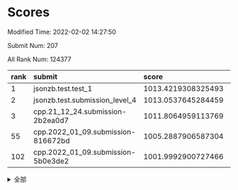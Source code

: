 # Scores

Modified Time: 2022-02-02 14:27:50

Submit Num: 207

All Rank Num: 124377

| rank |               submit               |       score        |       sigma        | pk_num |
| :--- | :--------------------------------- | :----------------- | :----------------- | :----- |
| 1    | jsonzb.test.test_1                 | 1013.4219308325493 | 0.8460420758897234 | 2403   |
| 2    | jsonzb.test.submission_level_4     | 1013.0537645284459 | 0.8278618719382728 | 2402   |
| 3    | cpp.21_12_24.submission-2b2ea0d7   | 1011.8064959113769 | 0.7815536573635093 | 2409   |
| 55   | cpp.2022_01_09.submission-816672bd | 1005.2887906587304 | 0.7177026260399191 | 2405   |
| 102  | cpp.2022_01_09.submission-5b0e3de2 | 1001.9992900727466 | 0.7111978104937463 | 2402   |


<details>
<summary>全部</summary>

| rank |                 submit                 |       score        |       sigma        | pk_num |
| :--- | :------------------------------------- | :----------------- | :----------------- | :----- |
| 1    | jsonzb.test.test_1                     | 1013.4219308325493 | 0.8460420758897234 | 2403   |
| 2    | jsonzb.test.submission_level_4         | 1013.0537645284459 | 0.8278618719382728 | 2402   |
| 3    | cpp.21_12_24.submission-2b2ea0d7       | 1011.8064959113769 | 0.7815536573635093 | 2409   |
| 4    | gobigger.level_3.submission_level_3_27 | 1011.3887973103522 | 0.7627274142663973 | 2409   |
| 5    | gobigger.level_3.submission_level_3_32 | 1011.2121372693001 | 0.7533852340805661 | 2402   |
| 6    | gobigger.level_3.submission_level_3_22 | 1011.1639583809804 | 0.7712800901382386 | 2403   |
| 7    | gobigger.level_3.submission_level_3_16 | 1011.1541901151103 | 0.7615042238781362 | 2403   |
| 8    | gobigger.level_3.submission_level_3_40 | 1011.0517633106773 | 0.764636854683413  | 2402   |
| 9    | gobigger.level_3.submission_level_3_17 | 1011.0445294108118 | 0.7513300437696863 | 2404   |
| 10   | gobigger.level_3.submission_level_3_5  | 1010.8644142372339 | 0.7657201898400877 | 2401   |
| 11   | gobigger.level_3.submission_level_3_24 | 1010.8218101951293 | 0.7704108247713776 | 2409   |
| 12   | gobigger.level_3.submission_level_3_35 | 1010.7643556363902 | 0.7717880930062592 | 2407   |
| 13   | gobigger.level_3.submission_level_3_9  | 1010.6068253508422 | 0.7757641185994015 | 2407   |
| 14   | gobigger.level_3.submission_level_3_23 | 1010.5898921058568 | 0.7531172453443151 | 2404   |
| 15   | gobigger.level_3.submission_level_3_2  | 1010.5678478042357 | 0.7631431634280883 | 2399   |
| 16   | gobigger.level_3.submission_level_3_28 | 1010.5336994055382 | 0.7657477540053235 | 2404   |
| 17   | gobigger.level_3.submission_level_3_10 | 1010.3671554714659 | 0.7475105280963622 | 2404   |
| 18   | gobigger.level_3.submission_level_3_8  | 1010.3255817353072 | 0.7616021777554384 | 2407   |
| 19   | gobigger.level_3.submission_level_3_19 | 1010.276368671466  | 0.7531594514965491 | 2400   |
| 20   | gobigger.level_3.submission_level_3_26 | 1010.2454180047953 | 0.7620027757463353 | 2402   |
| 21   | gobigger.level_3.submission_level_3_0  | 1010.2440896262362 | 0.7589411944821659 | 2409   |
| 22   | gobigger.level_3.submission_level_3_7  | 1010.2000390780673 | 0.7577319038640091 | 2401   |
| 23   | gobigger.level_3.submission_level_3_34 | 1010.1894061170158 | 0.7849656366443406 | 2403   |
| 24   | gobigger.level_3.submission_level_3_13 | 1010.1740892959059 | 0.7489434618989491 | 2402   |
| 25   | gobigger.level_3.submission_level_3_29 | 1009.9988294326598 | 0.7702354109997834 | 2405   |
| 26   | gobigger.level_3.submission_level_3_44 | 1009.9700684109346 | 0.7490716639839822 | 2406   |
| 27   | gobigger.level_3.submission_level_3_49 | 1009.9533548613263 | 0.7775532800844893 | 2403   |
| 28   | gobigger.level_3.submission_level_3_30 | 1009.9464960314559 | 0.748364074292617  | 2406   |
| 29   | gobigger.level_3.submission_level_3_33 | 1009.9464693515358 | 0.7603438352953492 | 2408   |
| 30   | gobigger.level_3.submission_level_3_11 | 1009.8760382446185 | 0.743333271513423  | 2406   |
| 31   | gobigger.level_3.submission_level_3_31 | 1009.8530145311819 | 0.764695135616004  | 2403   |
| 32   | gobigger.level_3.submission_level_3_39 | 1009.8175026022798 | 0.7213974689506554 | 2402   |
| 33   | gobigger.level_3.submission_level_3_43 | 1009.778508882626  | 0.7877556521250301 | 2403   |
| 34   | gobigger.level_3.submission_level_3_36 | 1009.6861009123223 | 0.7575694395592988 | 2399   |
| 35   | gobigger.level_3.submission_level_3_3  | 1009.6130895165743 | 0.7418037456492591 | 2403   |
| 36   | gobigger.level_3.submission_level_3_1  | 1009.4863792405527 | 0.7453763213887564 | 2406   |
| 37   | gobigger.level_3.submission_level_3_46 | 1009.4841624995092 | 0.7710197940924121 | 2408   |
| 38   | gobigger.level_3.submission_level_3_37 | 1009.4236561857313 | 0.7531709037639261 | 2401   |
| 39   | gobigger.level_3.submission_level_3_15 | 1009.3782531278009 | 0.7500378229109708 | 2402   |
| 40   | gobigger.level_3.submission_level_3_25 | 1009.354596162178  | 0.7622100551868567 | 2408   |
| 41   | gobigger.level_3.submission_level_3_47 | 1009.3092025322558 | 0.7424045896600664 | 2408   |
| 42   | gobigger.level_3.submission_level_3_20 | 1009.3039205573896 | 0.734488373331436  | 2400   |
| 43   | gobigger.level_3.submission_level_3_41 | 1009.2905599097877 | 0.7566831733409843 | 2405   |
| 44   | gobigger.level_3.submission_level_3_14 | 1009.2806464942042 | 0.7508212943251679 | 2406   |
| 45   | gobigger.level_3.submission_level_3_18 | 1009.1828953855371 | 0.7615053449712463 | 2401   |
| 46   | gobigger.level_3.submission_level_3_4  | 1009.1563969126739 | 0.7433696477161791 | 2402   |
| 47   | gobigger.level_3.submission_level_3_48 | 1009.1362180094671 | 0.7445928247891769 | 2409   |
| 48   | gobigger.level_3.submission_level_3_6  | 1009.0455512788121 | 0.7599562600193602 | 2405   |
| 49   | gobigger.level_3.submission_level_3_42 | 1008.7159264038588 | 0.7515632780015035 | 2406   |
| 50   | gobigger.level_3.submission_level_3_45 | 1008.6499727700125 | 0.7475307331358869 | 2405   |
| 51   | gobigger.level_3.submission_level_3_38 | 1008.4724317188479 | 0.7478681599373842 | 2403   |
| 52   | gobigger.level_3.submission_level_3_21 | 1007.9636511319578 | 0.7361434582451319 | 2400   |
| 53   | gobigger.level_3.submission_level_3_12 | 1007.6303234765102 | 0.737164726952521  | 2396   |
| 54   | gobigger.level_1.submission_level_1_36 | 1006.3842988663332 | 0.719426473838508  | 2403   |
| 55   | cpp.2022_01_09.submission-816672bd     | 1005.2887906587304 | 0.7177026260399191 | 2405   |
| 56   | gobigger.level_1.submission_level_1_10 | 1005.1618700659888 | 0.7253750869614773 | 2395   |
| 57   | gobigger.level_1.submission_level_1_16 | 1004.4855406901071 | 0.7249342837751404 | 2400   |
| 58   | gobigger.level_1.submission_level_1_31 | 1004.3516070693344 | 0.717113180535424  | 2403   |
| 59   | gobigger.level_1.submission_level_1_38 | 1004.3422588562428 | 0.7116027352590043 | 2402   |
| 60   | gobigger.level_1.submission_level_1_44 | 1004.323676878374  | 0.7238136802400361 | 2403   |
| 61   | gobigger.level_1.submission_level_1_27 | 1004.2973564678256 | 0.7213658405908704 | 2402   |
| 62   | gobigger.level_1.submission_level_1_37 | 1004.2361314905378 | 0.7324985503779691 | 2404   |
| 63   | gobigger.level_1.submission_level_1_18 | 1004.2056129646833 | 0.7133180600634987 | 2405   |
| 64   | gobigger.level_1.submission_level_1_19 | 1004.1985951870906 | 0.7286831052104469 | 2405   |
| 65   | gobigger.level_1.submission_level_1_28 | 1004.1597139166574 | 0.7140168952417284 | 2398   |
| 66   | gobigger.level_1.submission_level_1_23 | 1004.1327797875183 | 0.7128701600672891 | 2399   |
| 67   | gobigger.level_1.submission_level_1_25 | 1004.0326660052075 | 0.7250943239928791 | 2405   |
| 68   | gobigger.level_1.submission_level_1_26 | 1004.00410751936   | 0.7251578175303296 | 2400   |
| 69   | gobigger.level_1.submission_level_1_22 | 1003.8320854826671 | 0.7210949836626042 | 2406   |
| 70   | gobigger.level_1.submission_level_1_12 | 1003.8144165038543 | 0.722268368591549  | 2405   |
| 71   | gobigger.level_1.submission_level_1_0  | 1003.8113291010366 | 0.7191835387586719 | 2405   |
| 72   | gobigger.level_1.submission_level_1_13 | 1003.7753818587304 | 0.7317673122401922 | 2403   |
| 73   | gobigger.level_1.submission_level_1_20 | 1003.7254872960946 | 0.7103139400029349 | 2407   |
| 74   | gobigger.level_1.submission_level_1_46 | 1003.6496584691367 | 0.716095849897857  | 2406   |
| 75   | gobigger.level_1.submission_level_1_49 | 1003.6033730224711 | 0.7330267855079323 | 2401   |
| 76   | gobigger.level_1.submission_level_1_43 | 1003.5169093337721 | 0.7090167241631736 | 2397   |
| 77   | gobigger.level_1.submission_level_1_5  | 1003.4898101968894 | 0.7072495895678421 | 2403   |
| 78   | gobigger.level_1.submission_level_1_17 | 1003.477558212242  | 0.7145198117305078 | 2405   |
| 79   | gobigger.level_1.submission_level_1_42 | 1003.4763427092583 | 0.7140302317889304 | 2410   |
| 80   | gobigger.level_1.submission_level_1_39 | 1003.4584992908658 | 0.7251682933061897 | 2404   |
| 81   | gobigger.level_1.submission_level_1_48 | 1003.4520073926504 | 0.7180805938281521 | 2404   |
| 82   | gobigger.level_1.submission_level_1_4  | 1003.4200216144856 | 0.7406288380946485 | 2403   |
| 83   | gobigger.level_1.submission_level_1_30 | 1003.3909762599727 | 0.7064268383911981 | 2398   |
| 84   | gobigger.level_1.submission_level_1_40 | 1003.3631367402559 | 0.7337228795506157 | 2405   |
| 85   | gobigger.level_1.submission_level_1_21 | 1003.3617245179191 | 0.7155686933230948 | 2401   |
| 86   | gobigger.level_1.submission_level_1_14 | 1003.3384928272077 | 0.7234491313591022 | 2406   |
| 87   | gobigger.level_1.submission_level_1_15 | 1003.3009476273382 | 0.7151129986184304 | 2405   |
| 88   | gobigger.level_1.submission_level_1_2  | 1003.2697349313717 | 0.7267418915691856 | 2405   |
| 89   | gobigger.level_1.submission_level_1_41 | 1003.151401599522  | 0.7248150694325856 | 2398   |
| 90   | gobigger.level_1.submission_level_1_24 | 1003.1284692985569 | 0.7179121574459868 | 2402   |
| 91   | gobigger.level_1.submission_level_1_35 | 1002.8501806301524 | 0.7175208008070292 | 2405   |
| 92   | gobigger.level_1.submission_level_1_1  | 1002.8165355278962 | 0.708924382913584  | 2406   |
| 93   | gobigger.level_1.submission_level_1_32 | 1002.7714564411164 | 0.7250889613392089 | 2402   |
| 94   | gobigger.level_1.submission_level_1_34 | 1002.6750028812612 | 0.714734076983925  | 2401   |
| 95   | gobigger.level_1.submission_level_1_3  | 1002.6219088302088 | 0.7093081093686083 | 2405   |
| 96   | gobigger.level_1.submission_level_1_8  | 1002.5599286008189 | 0.7056174403057688 | 2403   |
| 97   | gobigger.level_1.submission_level_1_7  | 1002.3633641986738 | 0.706353302009829  | 2405   |
| 98   | gobigger.level_1.submission_level_1_11 | 1002.2855747708553 | 0.7082792418505046 | 2401   |
| 99   | gobigger.level_1.submission_level_1_9  | 1002.2420186770681 | 0.716621790437973  | 2402   |
| 100  | gobigger.level_1.submission_level_1_29 | 1002.2047417444661 | 0.7128727502691173 | 2404   |
| 101  | gobigger.level_1.submission_level_1_47 | 1002.0858170204126 | 0.7220483291620657 | 2405   |
| 102  | cpp.2022_01_09.submission-5b0e3de2     | 1001.9992900727466 | 0.7111978104937463 | 2402   |
| 103  | gobigger.level_1.submission_level_1_6  | 1001.985511087822  | 0.7134395647663897 | 2405   |
| 104  | gobigger.level_1.submission_level_1_45 | 1001.9428097524867 | 0.7052002784920965 | 2405   |
| 105  | gobigger.level_1.submission_level_1_33 | 1001.9256483043251 | 0.7233986672196597 | 2408   |
| 106  | gobigger.random.submission_random_9    | 997.3164785507711  | 0.6949516457468592 | 2404   |
| 107  | gobigger.random.submission_random_32   | 997.2165656382605  | 0.7108693373540101 | 2399   |
| 108  | gobigger.random.submission_random_24   | 997.1486246431706  | 0.7082307135200561 | 2400   |
| 109  | gobigger.random.submission_random_46   | 996.6731541978623  | 0.7163642122315607 | 2406   |
| 110  | gobigger.random.submission_random_5    | 996.5811188396259  | 0.7154073298461222 | 2407   |
| 111  | gobigger.random.submission_random_45   | 996.5763069266955  | 0.7061773918356103 | 2403   |
| 112  | gobigger.random.submission_random_1    | 996.5378902953696  | 0.7107039838443364 | 2401   |
| 113  | gobigger.random.submission_random_23   | 996.5360968494844  | 0.7209994952898944 | 2402   |
| 114  | gobigger.random.submission_random_22   | 996.451256764298   | 0.7032231191650283 | 2402   |
| 115  | gobigger.random.submission_random_44   | 996.3241420932219  | 0.7118702383564752 | 2398   |
| 116  | gobigger.random.submission_random_12   | 996.2454357095663  | 0.7204128857469758 | 2403   |
| 117  | gobigger.random.submission_random_6    | 996.1810880091253  | 0.7129360094432456 | 2404   |
| 118  | gobigger.random.submission_random_48   | 996.1552103430092  | 0.7025649172054624 | 2404   |
| 119  | gobigger.random.submission_random_47   | 996.1151510788092  | 0.6999127529587903 | 2405   |
| 120  | gobigger.random.submission_random_19   | 996.108277892512   | 0.7095996720600836 | 2403   |
| 121  | gobigger.random.submission_random_29   | 996.0469968325957  | 0.7165732587357926 | 2404   |
| 122  | gobigger.random.submission_random_30   | 996.0418952174592  | 0.7195532565627086 | 2407   |
| 123  | gobigger.random.submission_random_26   | 996.0121435562507  | 0.7131333239885812 | 2403   |
| 124  | gobigger.random.submission_random_2    | 996.0104111862222  | 0.7203817839669261 | 2402   |
| 125  | gobigger.random.submission_random_27   | 996.0023937739636  | 0.7047457879954409 | 2408   |
| 126  | gobigger.random.submission_random_34   | 995.9568148134986  | 0.7162289531195603 | 2407   |
| 127  | gobigger.random.submission_random_36   | 995.9141835758381  | 0.7118253759081524 | 2402   |
| 128  | gobigger.random.submission_random_11   | 995.8990259707285  | 0.7010787133062606 | 2406   |
| 129  | gobigger.random.submission_random_13   | 995.8848107119485  | 0.7065195923173652 | 2405   |
| 130  | gobigger.random.submission_random_4    | 995.8714346981892  | 0.7335545271840301 | 2400   |
| 131  | gobigger.random.submission_random_31   | 995.8695247619743  | 0.7209455290025234 | 2405   |
| 132  | gobigger.random.submission_random_40   | 995.8175704521901  | 0.7143449706611141 | 2406   |
| 133  | gobigger.random.submission_random_15   | 995.7799804134601  | 0.7209969733818877 | 2404   |
| 134  | gobigger.random.submission_random_8    | 995.6765512722689  | 0.7103611739809399 | 2396   |
| 135  | gobigger.random.submission_random_28   | 995.6541386375054  | 0.700450889540775  | 2405   |
| 136  | gobigger.random.submission_random_49   | 995.5913554515663  | 0.7125722638913767 | 2402   |
| 137  | gobigger.random.submission_random_21   | 995.584623045317   | 0.715510245209236  | 2406   |
| 138  | gobigger.random.submission_random_42   | 995.5636443240655  | 0.7244197369407448 | 2407   |
| 139  | gobigger.random.submission_random_39   | 995.5057030279576  | 0.7058330759945681 | 2405   |
| 140  | gobigger.random.submission_random_35   | 995.4615581146331  | 0.7170303281719649 | 2399   |
| 141  | gobigger.random.submission_random_0    | 995.3225448737667  | 0.7180631557861509 | 2401   |
| 142  | gobigger.random.submission_random_41   | 995.3153431560897  | 0.6974143469747265 | 2405   |
| 143  | gobigger.random.submission_random_16   | 995.2274004948888  | 0.7170403823034078 | 2403   |
| 144  | gobigger.random.submission_random_3    | 995.1462928947304  | 0.7243612066882615 | 2405   |
| 145  | gobigger.random.submission_random_37   | 995.0631983635177  | 0.7004045238848331 | 2411   |
| 146  | gobigger.random.submission_random_25   | 995.0262084580228  | 0.7102144614922296 | 2402   |
| 147  | gobigger.random.submission_random_17   | 995.023570110057   | 0.7212909375350623 | 2404   |
| 148  | gobigger.random.submission_random_14   | 995.0074804876471  | 0.7082657586324804 | 2406   |
| 149  | gobigger.random.submission_random_10   | 994.8914939103649  | 0.7095291814069034 | 2400   |
| 150  | gobigger.random.submission_random_20   | 994.7962339165776  | 0.7214315142361188 | 2405   |
| 151  | gobigger.random.submission_random_33   | 994.6172390028485  | 0.71412663790219   | 2408   |
| 152  | gobigger.random.submission_random_43   | 994.4153062349986  | 0.7153369178028963 | 2400   |
| 153  | gobigger.random.submission_random_18   | 994.28495902089    | 0.7154462080762573 | 2397   |
| 154  | gobigger.random.submission_random_7    | 994.1374257604708  | 0.7179152247544903 | 2402   |
| 155  | gobigger.random.submission_random_38   | 993.9006095238105  | 0.7167118314325979 | 2406   |
| 156  | gobigger.level_2.submission_level_2_20 | 993.5559555799309  | 0.7302154464762992 | 2405   |
| 157  | gobigger.level_2.submission_level_2_16 | 993.5405072069408  | 0.7285193001644419 | 2400   |
| 158  | gobigger.level_2.submission_level_2_2  | 993.3868713635404  | 0.7424281350658765 | 2403   |
| 159  | gobigger.level_2.submission_level_2_40 | 993.2485939868095  | 0.7207080777527982 | 2400   |
| 160  | gobigger.level_2.submission_level_2_1  | 993.2458171718599  | 0.7246609216423952 | 2403   |
| 161  | gobigger.level_2.submission_level_2_6  | 993.1270298405873  | 0.7257257075977761 | 2400   |
| 162  | gobigger.level_2.submission_level_2_24 | 992.9566207904285  | 0.7331980305411889 | 2403   |
| 163  | gobigger.level_2.submission_level_2_36 | 992.9464125785559  | 0.7239671168329712 | 2403   |
| 164  | gobigger.level_2.submission_level_2_0  | 992.9268314721428  | 0.7500165248858761 | 2403   |
| 165  | gobigger.level_2.submission_level_2_39 | 992.7193094614464  | 0.7345428005832839 | 2401   |
| 166  | gobigger.level_2.submission_level_2_15 | 992.6810796074669  | 0.7327967176687195 | 2400   |
| 167  | gobigger.level_2.submission_level_2_48 | 992.6751470042688  | 0.7356108252517788 | 2402   |
| 168  | gobigger.level_2.submission_level_2_23 | 992.6683283197458  | 0.7386185667814593 | 2404   |
| 169  | gobigger.level_2.submission_level_2_21 | 992.6166813878395  | 0.7271398004942096 | 2403   |
| 170  | gobigger.level_2.submission_level_2_11 | 992.5988880568294  | 0.7361645481697797 | 2404   |
| 171  | gobigger.level_2.submission_level_2_27 | 992.594578257784   | 0.7362288804747646 | 2408   |
| 172  | gobigger.level_2.submission_level_2_34 | 992.5928441600844  | 0.7444722520154835 | 2403   |
| 173  | gobigger.level_2.submission_level_2_41 | 992.5427419751769  | 0.7381649055339577 | 2400   |
| 174  | gobigger.level_2.submission_level_2_38 | 992.3819033996717  | 0.7455045900665566 | 2408   |
| 175  | gobigger.level_2.submission_level_2_30 | 992.195542004821   | 0.7378883492635891 | 2405   |
| 176  | gobigger.level_2.submission_level_2_31 | 992.1908495339629  | 0.736505208993841  | 2406   |
| 177  | gobigger.level_2.submission_level_2_7  | 992.1831736478512  | 0.7566376014325109 | 2405   |
| 178  | gobigger.level_2.submission_level_2_43 | 992.1448271901348  | 0.7460125349479072 | 2405   |
| 179  | gobigger.level_2.submission_level_2_12 | 992.1446149153799  | 0.7539360895937529 | 2402   |
| 180  | gobigger.level_2.submission_level_2_46 | 992.0846659352165  | 0.7307948172818687 | 2405   |
| 181  | gobigger.level_2.submission_level_2_26 | 992.0773759441346  | 0.7460983978062122 | 2404   |
| 182  | gobigger.level_2.submission_level_2_35 | 992.0570167819446  | 0.7272356582964468 | 2405   |
| 183  | gobigger.level_2.submission_level_2_10 | 992.0488252848156  | 0.7607298248997755 | 2400   |
| 184  | gobigger.level_2.submission_level_2_14 | 991.9950336953694  | 0.7412600057502523 | 2396   |
| 185  | gobigger.level_2.submission_level_2_29 | 991.9926797677487  | 0.7621300499670276 | 2401   |
| 186  | gobigger.level_2.submission_level_2_13 | 991.9835310544019  | 0.7521470356434151 | 2405   |
| 187  | gobigger.level_2.submission_level_2_4  | 991.9778723841602  | 0.7560589393612757 | 2407   |
| 188  | gobigger.level_2.submission_level_2_28 | 991.9613209930762  | 0.7499861065679068 | 2400   |
| 189  | gobigger.level_2.submission_level_2_5  | 991.7177893081921  | 0.7515465008435929 | 2403   |
| 190  | gobigger.level_2.submission_level_2_45 | 991.7030171385063  | 0.7369595792808503 | 2403   |
| 191  | gobigger.level_2.submission_level_2_19 | 991.6916829186989  | 0.7282293964968041 | 2404   |
| 192  | gobigger.level_2.submission_level_2_3  | 991.6573254316115  | 0.7366909298716843 | 2404   |
| 193  | gobigger.level_2.submission_level_2_33 | 991.6447039097488  | 0.7376488156651375 | 2401   |
| 194  | gobigger.level_2.submission_level_2_17 | 991.5571191439902  | 0.7371260874642872 | 2404   |
| 195  | gobigger.level_2.submission_level_2_8  | 991.5468455605111  | 0.7537893320227114 | 2404   |
| 196  | gobigger.level_2.submission_level_2_49 | 991.5004953732121  | 0.7590883390794833 | 2405   |
| 197  | gobigger.level_2.submission_level_2_44 | 991.2601669413707  | 0.7477961117050671 | 2399   |
| 198  | gobigger.level_2.submission_level_2_37 | 991.1713994418824  | 0.7462429827056005 | 2400   |
| 199  | gobigger.level_2.submission_level_2_9  | 991.1267567336366  | 0.7445342618997088 | 2403   |
| 200  | gobigger.level_2.submission_level_2_42 | 991.0889435298324  | 0.7352206611304187 | 2405   |
| 201  | gobigger.level_2.submission_level_2_22 | 990.959005820475   | 0.7488046578520375 | 2404   |
| 202  | gobigger.level_2.submission_level_2_18 | 990.9518158975951  | 0.7615528796992552 | 2398   |
| 203  | gobigger.level_2.submission_level_2_25 | 990.8594555514798  | 0.7549381788771657 | 2408   |
| 204  | gobigger.level_2.submission_level_2_47 | 990.6377089675816  | 0.7689935101765659 | 2409   |
| 205  | gobigger.level_2.submission_level_2_32 | 990.1424438784168  | 0.7646853687424896 | 2401   |
| 206  | gobigger.none.submission_none_0        | 976.8520749751906  | 1.4160583935418989 | 2400   |
| 207  | gobigger.none.submission_none_1        | 976.6592959691295  | 1.3283146085301587 | 2404   |

</details>